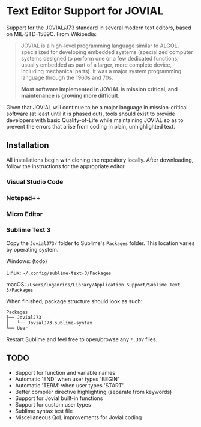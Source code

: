 # Text Editor Support for JOVIAL
Support for the JOVIAL/J73 standard in several modern text editors, based on MIL-STD-1589C. From Wikipedia:

> JOVIAL is a high-level programming language similar to ALGOL, specialized for developing embedded systems (specialized computer systems designed to perform one or a few dedicated functions, usually embedded as part of a larger, more complete device, including mechanical parts). It was a major system programming language through the 1960s and 70s. 
>
>**Most software implemented in JOVIAL is mission critical, and maintenance is growing more difficult.**

Given that JOVIAL will continue to be a major language in mission-critical software (at least until it is phased out), tools should exist to provide developers with basic Quality-of-Life while maintaining JOVIAL so as to prevent the errors that arise from coding in plain, unhighlighted text. 

## Installation
All installations begin with cloning the repository locally. After downloading, follow the instructions for the appropriate editor. 

### Visual Studio Code

### Notepad++

### Micro Editor

### Sublime Text 3
Copy the `JovialJ73/` folder to Sublime's `Packages` folder. This location varies by operating system.

Windows: (todo)

Linux: `~/.config/sublime-text-3/Packages`

macOS: `/Users/loganrios/Library/Application Support/Sublime Text 3/Packages`

When finished, package structure should look as such:

```
Packages
├── JovialJ73
│   └── JovialJ73.sublime-syntax
└── User
```

Restart Sublime and feel free to open/browse any `*.JOV` files. 

## TODO
- Support for function and variable names
- Automatic 'END' when user types 'BEGIN'
- Automatic 'TERM' when user types 'START'
- Better compiler directive highlighting (separate from keywords)
- Support for Jovial built-in functions
- Support for custom user types
- Sublime syntax test file
- Miscellaneous QoL improvements for Jovial coding
